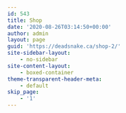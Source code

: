```yaml
---
id: 543
title: Shop
date: '2020-08-26T03:14:50+00:00'
author: admin
layout: page
guid: 'https://deadsnake.ca/shop-2/'
site-sidebar-layout:
    - no-sidebar
site-content-layout:
    - boxed-container
theme-transparent-header-meta:
    - default
skip_page:
    - '1'
---
```


